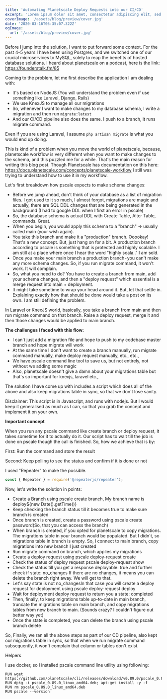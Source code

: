 ```yaml
---
title: 'Automating Planetscale Deploy Requests into our CI/CD'
excerpt: 'Lorem ipsum dolor sit amet, consectetur adipiscing elit, sed do eiusmod tempor incididunt ut labore et dolore magna aliqua. Praesent elementum facilisis leo vel fringilla est ullamcorper eget. At imperdiet dui accumsan sit amet nulla facilities morbi tempus.'
coverImage: '/assets/blog/preview/cover.jpg'
date: '2020-03-16T05:35:07.322Z'
ogImage:
  url: '/assets/blog/preview/cover.jpg'
---
```


Before I jump into the solution, I want to put forward some context. For the past 4–5 years I have been using Postgres, and we switched one of our crucial microservices to MySQL, solely to reap the benefits of hosted database solutions. I heard about planetscale on a podcast, here is the link: https://founderstalk.fm/85

Coming to the problem, let me first describe the application I am dealing with:

- It's based on NodeJS (You will understand the problem even if use something like Laravel, Django, Rails)
- We use KnexJS to manage all our migrations
- So, whenever I want to make changes to my database schema, I write a migration and then run `migrate:latest`
- And our CI/CD pipeline also does the same. I push to a branch, it runs migrate command.

Even if you are using Laravel, I assume `php artisan migrate` is what you would end up doing.

This is kind of a problem when you move the world of planetscale, because, planetscale workflow is very different when you want to make changes to the schema, and this puzzled me for a while. That's the main reason for writing this blog post. Though Planetscale has documentation on this here: https://docs.planetscale.com/concepts/planetscale-workflow I still was trying to understand how to use it in my workflow.

Let's first breakdown how pscale expects to make schema changes:

- Before we jump ahead, don't think of your database as a list of migration files. I got used to it so much, I almost forgot, migrations are magic and actually, there are SQL DDL changes that are being generated in the background (I had to google DDL when I first an error in pscale)
- So, the database schema is actual DDL with Create Table, Alter Table, commands. Great.
- When you begin, you would apply this schema to a "branch" -> usually called main (your wish again).
- You take this branch and make it a "production" branch. Ooookay! That's a new concept. But, just hang on for a bit. A production branch according to pscale is something that is protected and highly scalable. I am still at a place where once I hear the word "highly scala.." I am sold.
- Once you make your main branch a production branch - you can't make any more schema changes. So, if you run migrate command, it won't work. It will complain.
- So, what you need to do? You have to create a branch from main, add your schema changes, and then a "deploy request" which essential is a merge request into main + deployment.
- It might take sometime to wrap your head around it. But, let that settle in. Explaining exactly how that should be done would take a post on its own. I am still defining the problem.

In Laravel or KnexJS world, basically, you take a branch from main and then run migrate command on that branch. Raise a deploy request, merge it and then those changes would be applied to main branch.

**The challenges I faced with this flow:**

- I can't just add a migration file and hope to push to my codebase master branch and hope migrate will work
- At the same time I don't want to create a branch manually, run migrate command manually, make deploy request manually, etc., etc.,
- We have pscale command line tool to save us, but not entirely, not without we adding some magic
- Also, planetscale doesn't give a damn about your migrations table but that's so important for knexjs, laravel etc.,

The solution I have come up with includes a script which does all of the above and also keep migrations table in sync, so that we don't lose sanity.

Disclaimer: This script is in Javascript, and runs with nodejs. But I would keep it generalised as much as I can, so that you grab the concept and implement it on your own.

**Important concept**

When you run any pscale command like create branch or deploy request, it takes sometime for it to actually do it. Our script has to wait till the job is done on pscale though the call is finished. So, how we achieve that is by:

First: Run the command and store the result

Second: Keep polling to see the status and confirm if it is done or not

I used "Repeater" to make the possible.

```js
const { Repeater } = require('@repeaterjs/repeater');
```

Now, let's write the solution in points:

- Create a Branch using pscale create branch, My branch name is deploy${new Date().getTime()}
- Keep checking the branch status till it becomes true to make sure branch is created
- Once branch is created, create a password using pscale create password(So, that you can access the branch)
- When branch is created, if you opted for planetscale to copy migrations. The migrations table in your branch would be populated. But I didn't, so migrations table in branch is empty. So, I connect to main branch, copy migrations into new branch I just created
- Run migrate command on branch, which applies my migrations
- Create a deploy request using pscale deploy-request create
- Check the status of deploy request pscale deploy-request show
- Check the status till you get a response deployable: true and further check if state: no_changes If there are no changes, it means you can delete the branch right away. We will get to that.
- Let's say state is not no_changesIn that case you will create a deploy request for deployment using pscale deploy-request deploy
- Wait for deployment deploy request to return you a state: completed
- Then, finally, to keep migrations table up-to-date in main branch, truncate the migrations table on main branch, and copy migrations tables from new branch to main. (Sounds crazy? I couldn't figure out better way yet)
- Once the state is completed, you can delete the branch using pscale branch delete

So, Finally, we ran all the above steps as part of our CD pipeline, also kept our migrations table in sync, so that when we run migrate command subsequently, it won't complain that column or tables don't exist.

Helpers

I use docker, so I installed pscale command line utility using following:

```command-line
RUN wget https://github.com/planetscale/cli/releases/download/v0.89.0/pscale_0.89.0_linux_amd64.deb
RUN dpkg -i pscale_0.89.0_linux_amd64.deb; apt-get install -y -f
RUN rm pscale_0.89.0_linux_amd64.deb
RUN pscale --version
```
